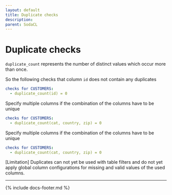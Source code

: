 ```yaml
---
layout: default
title: Duplicate checks
description: 
parent: SodaCL
---
```


# Duplicate checks

`duplicate_count` represents the number of distinct values which occur more than once.

So the following checks that column `id` does not contain any duplicates
```yaml
checks for CUSTOMERS:
  - duplicate_count(id) = 0
```

Specify multiple columns if the combination of the columns have to be unique
```yaml
checks for CUSTOMERS:
  - duplicate_count(cat, country, zip) = 0
```

Specify multiple columns if the combination of the columns have to be unique
```yaml
checks for CUSTOMERS:
  - duplicate_count(cat, country, zip) = 0
```

[Limitation] Duplicates can not yet be used with table filters and do not yet apply global column configurations for missing and valid values of the used columns.

---
{% include docs-footer.md %}
